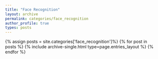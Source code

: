 ```yaml
---
title: "Face Recognition"
layout: archive
permalink: categories/face_recognition
author_profile: true
types: posts
---
```


{% assign posts = site.categories['face_recognition']%}
{% for post in posts %}
  {% include archive-single.html type=page.entries_layout %}
{% endfor %}